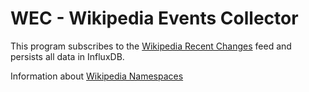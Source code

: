 # WEC - Wikipedia Events Collector

This program subscribes to the [Wikipedia Recent Changes](https://www.mediawiki.org/wiki/Manual:RCFeed) feed and persists all data in InfluxDB.

Information about [Wikipedia Namespaces](https://www.mediawiki.org/wiki/Manual:Namespace)